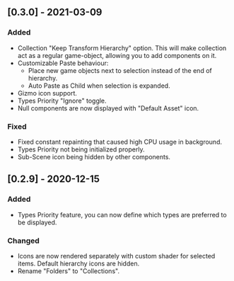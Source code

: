 ## [0.3.0] - 2021-03-09
### Added
- Collection "Keep Transform Hierarchy" option. 
  This will make collection act as a regular game-object, allowing you to add components on it.
- Customizable Paste behaviour:
    - Place new game objects next to selection instead of the end of hierarchy.
    - Auto Paste as Child when selection is expanded.
- Gizmo icon support.
- Types Priority "Ignore" toggle.
- Null components are now displayed with "Default Asset" icon.

### Fixed
- Fixed constant repainting that caused high CPU usage in background.
- Types Priority not being initialized properly.
- Sub-Scene icon being hidden by other components.

## [0.2.9] - 2020-12-15
### Added
- Types Priority feature, you can now define which types are preferred to be displayed.

### Changed
- Icons are now rendered separately with custom shader for selected items. Default hierarchy icons are hidden.
- Rename "Folders" to "Collections".